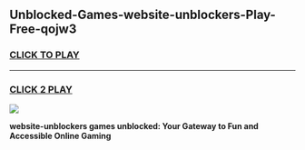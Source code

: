 
## Unblocked-Games-website-unblockers-Play-Free-qojw3
<h3>
<a href="https://premium76.site?title=website-unblockers&ref=12A">CLICK TO PLAY</a></h3>
<hr>

<h3>
<a href="https://premium76.site?title=website-unblockers&ref=12A">CLICK 2 PLAY</a>
  
</h3>

<a href="https://premium76.site?title=website-unblockers&ref=12A"><img src="https://clearcache.store/games.png"></a>


**website-unblockers games unblocked: Your Gateway to Fun and Accessible Online Gaming**
